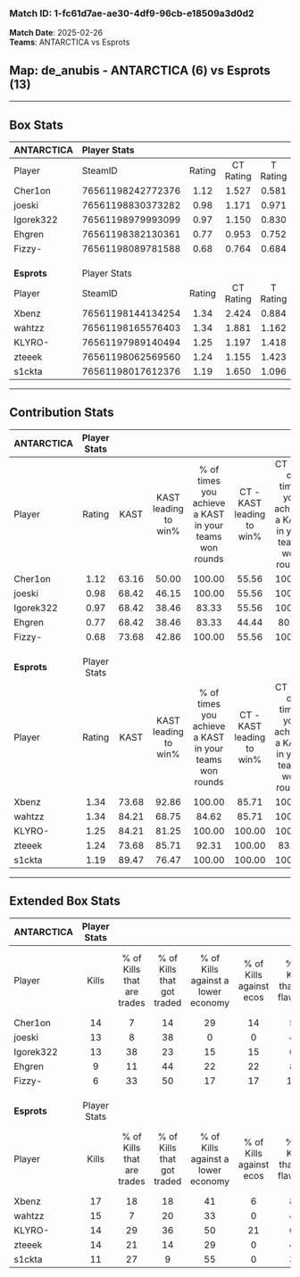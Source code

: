 ### Match ID: 1-fc61d7ae-ae30-4df9-96cb-e18509a3d0d2  
**Match Date**: 2025-02-26  
**Teams**: ANTARCTICA vs Esprots  

## **Map**: de_anubis - ANTARCTICA (6) vs Esprots (13)  
---  

## Box Stats  

| **ANTARCTICA** | Player Stats      |        |           |          |       |       |       |         |        |      |     |
| :- | :- | :-: | :-: | :-: | :-: | :-: | :-: | :-: | :-: | :-: | :-: |
| Player         | SteamID           | Rating | CT Rating | T Rating | KAST  |  ADR  | Kills | Assists | Deaths | K/D  | HS% |
| Cher1on        | 76561198242772376 |  1.12  |   1.527   |  0.581   | 63.16 | 95.4  |  14   |    4    |   13   | 1.08 | 50  |
| joeski         | 76561198830373282 |  0.98  |   1.171   |  0.971   | 68.42 | 65.5  |  13   |    3    |   14   | 0.93 | 46  |
| Igorek322      | 76561198979993099 |  0.97  |   1.150   |  0.830   | 68.42 | 70.8  |  13   |    3    |   15   | 0.87 | 15  |
| Ehgren         | 76561198382130361 |  0.77  |   0.953   |  0.752   | 68.42 | 61.4  |   9   |    4    |   15   | 0.60 | 33  |
| Fizzy-         | 76561198089781588 |  0.68  |   0.764   |  0.684   | 73.68 | 50.6  |   6   |    7    |   14   | 0.43 | 50  |
|                |                   |        |           |          |       |       |       |         |        |      |     |
|                |                   |        |           |          |       |       |       |         |        |      |     |
|                |                   |        |           |          |       |       |       |         |        |      |     |
| **Esprots**    | Player Stats      |        |           |          |       |       |       |         |        |      |     |
| Player         | SteamID           | Rating | CT Rating | T Rating | KAST  |  ADR  | Kills | Assists | Deaths | K/D  | HS% |
| Xbenz          | 76561198144134254 |  1.34  |   2.424   |  0.884   | 73.68 | 107.9 |  17   |    8    |   15   | 1.13 | 58  |
| wahtzz         | 76561198165576403 |  1.34  |   1.881   |  1.162   | 84.21 | 67.7  |  15   |    3    |   9    | 1.67 | 33  |
| KLYRO-         | 76561197989140494 |  1.25  |   1.197   |  1.418   | 84.21 | 85.7  |  14   |    5    |   13   | 1.08 | 50  |
| zteeek         | 76561198062569560 |  1.24  |   1.155   |  1.423   | 73.68 | 83.5  |  14   |    3    |   10   | 1.40 | 50  |
| s1ckta         | 76561198017612376 |  1.19  |   1.650   |  1.096   | 89.47 | 56.6  |  11   |    3    |   8    | 1.38 | 63  |
---  

## Contribution Stats  

| **ANTARCTICA** | Player Stats |       |                      |                                                        |                           |                                                             |                          |                                                            |
| :- | :-: | :-: | :-: | :-: | :-: | :-: | :-: | :-: |
| Player         |    Rating    | KAST  | KAST leading to win% | % of times you achieve a KAST in your teams won rounds | CT - KAST leading to win% | CT - % of times you achieve a KAST in your teams won rounds | T - KAST leading to win% | T - % of times you achieve a KAST in your teams won rounds |
| Cher1on        |     1.12     | 63.16 |        50.00         |                         100.00                         |           55.56           |                           100.00                            |          33.33           |                           100.00                           |
| joeski         |     0.98     | 68.42 |        46.15         |                         100.00                         |           55.56           |                           100.00                            |          25.00           |                           100.00                           |
| Igorek322      |     0.97     | 68.42 |        38.46         |                         83.33                          |           55.56           |                           100.00                            |           0.00           |                            0.00                            |
| Ehgren         |     0.77     | 68.42 |        38.46         |                         83.33                          |           44.44           |                            80.00                            |          25.00           |                           100.00                           |
| Fizzy-         |     0.68     | 73.68 |        42.86         |                         100.00                         |           55.56           |                           100.00                            |          20.00           |                           100.00                           |
|                |              |       |                      |                                                        |                           |                                                             |                          |                                                            |
|                |              |       |                      |                                                        |                           |                                                             |                          |                                                            |
|                |              |       |                      |                                                        |                           |                                                             |                          |                                                            |
| **Esprots**    | Player Stats |       |                      |                                                        |                           |                                                             |                          |                                                            |
| Player         |    Rating    | KAST  | KAST leading to win% | % of times you achieve a KAST in your teams won rounds | CT - KAST leading to win% | CT - % of times you achieve a KAST in your teams won rounds | T - KAST leading to win% | T - % of times you achieve a KAST in your teams won rounds |
| Xbenz          |     1.34     | 73.68 |        92.86         |                         100.00                         |           85.71           |                           100.00                            |          100.00          |                           100.00                           |
| wahtzz         |     1.34     | 84.21 |        68.75         |                         84.62                          |           85.71           |                           100.00                            |          55.56           |                           71.43                            |
| KLYRO-         |     1.25     | 84.21 |        81.25         |                         100.00                         |          100.00           |                           100.00                            |          70.00           |                           100.00                           |
| zteeek         |     1.24     | 73.68 |        85.71         |                         92.31                          |          100.00           |                            83.33                            |          77.78           |                           100.00                           |
| s1ckta         |     1.19     | 89.47 |        76.47         |                         100.00                         |          100.00           |                           100.00                            |          63.64           |                           100.00                           |
---  

## Extended Box Stats  

| **ANTARCTICA** | Player Stats |                            |                            |                                    |                         |                              |                                 |        |                             |                                     |                          |                               |                            |
| :- | :-: | :-: | :-: | :-: | :-: | :-: | :-: | :-: | :-: | :-: | :-: | :-: | :-: |
| Player         |    Kills     | % of Kills that are trades | % of Kills that got traded | % of Kills against a lower economy | % of Kills against ecos | % of Kills that are flawless | % of Kills that are close duels | Deaths | % of Deaths that get traded | % of Deaths against a lower economy | % of Deaths against ecos | % of Deaths that are flawless | % of Deaths that are close |
| Cher1on        |      14      |             7              |             14             |                 29                 |           14            |              57              |                0                |   13   |             15              |                 15                  |            8             |              62               |             8              |
| joeski         |      13      |             8              |             38             |                 0                  |            0            |              46              |                0                |   14   |             29              |                 14                  |            7             |              71               |             0              |
| Igorek322      |      13      |             38             |             23             |                 15                 |           15            |              69              |                0                |   15   |             13              |                 13                  |            7             |              53               |             0              |
| Ehgren         |      9       |             11             |             44             |                 22                 |           22            |              89              |                0                |   15   |             27              |                 20                  |            13            |              47               |             7              |
| Fizzy-         |      6       |             33             |             50             |                 17                 |           17            |             100              |                0                |   14   |             14              |                  7                  |            7             |              50               |             7              |
|                |              |                            |                            |                                    |                         |                              |                                 |        |                             |                                     |                          |                               |                            |
|                |              |                            |                            |                                    |                         |                              |                                 |        |                             |                                     |                          |                               |                            |
|                |              |                            |                            |                                    |                         |                              |                                 |        |                             |                                     |                          |                               |                            |
| **Esprots**    | Player Stats |                            |                            |                                    |                         |                              |                                 |        |                             |                                     |                          |                               |                            |
| Player         |    Kills     | % of Kills that are trades | % of Kills that got traded | % of Kills against a lower economy | % of Kills against ecos | % of Kills that are flawless | % of Kills that are close duels | Deaths | % of Deaths that get traded | % of Deaths against a lower economy | % of Deaths against ecos | % of Deaths that are flawless | % of Deaths that are close |
| Xbenz          |      17      |             18             |             18             |                 41                 |            6            |              82              |                0                |   15   |             27              |                 27                  |            7             |              53               |             0              |
| wahtzz         |      15      |             7              |             20             |                 33                 |            0            |              47              |                0                |   9    |             33              |                 56                  |            11            |              89               |             0              |
| KLYRO-         |      14      |             29             |             36             |                 50                 |           21            |              64              |                7                |   13   |             23              |                 31                  |            8             |              62               |             0              |
| zteeek         |      14      |             21             |             14             |                 29                 |            0            |              43              |                0                |   10   |             30              |                 20                  |            0             |              80               |             0              |
| s1ckta         |      11      |             27             |             9              |                 55                 |            0            |              36              |               18                |   8    |             50              |                 25                  |            0             |              63               |             0              |
